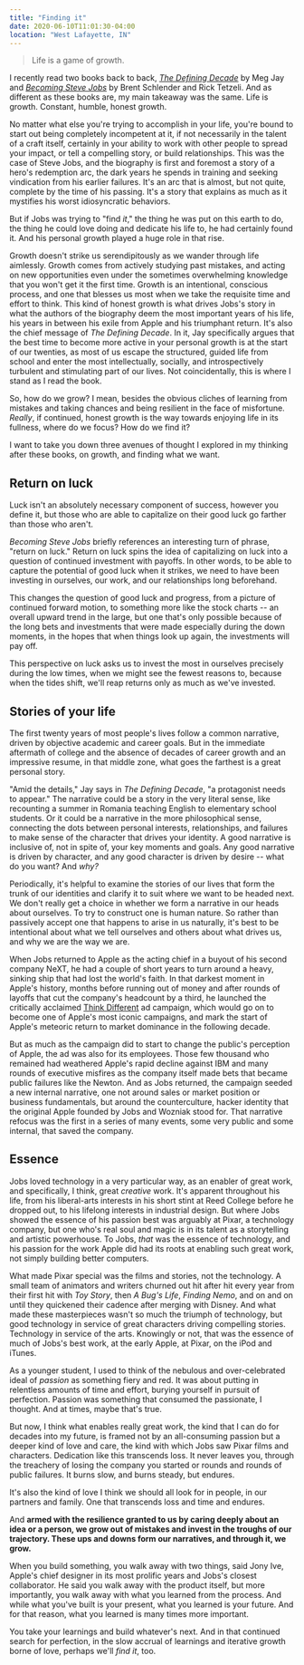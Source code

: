 ```yaml
---
title: "Finding it"
date: 2020-06-10T11:01:30-04:00
location: "West Lafayette, IN"
---
```


>Life is a game of growth.

I recently read two books back to back, [_The Defining Decade_](https://megjay.com/the-defining-decade/) by Meg Jay and [_Becoming Steve Jobs_](https://www.penguinrandomhouse.com/books/223401/becoming-steve-jobs-by-brent-schlender-and-rick-tetzeli-with-a-new-foreword-by-marc-andreessen/) by Brent Schlender and Rick Tetzeli. And as different as these books are, my main takeaway was the same. Life is growth. Constant, humble, honest growth.

No matter what else you're trying to accomplish in your life, you're bound to start out being completely incompetent at it, if not necessarily in the talent of a craft itself, certainly in your ability to work with other people to spread your impact, or tell a compelling story, or build relationships. This was the case of Steve Jobs, and the biography is first and foremost a story of a hero's redemption arc, the dark years he spends in training and seeking vindication from his earlier failures. It's an arc that is almost, but not quite, complete by the time of his passing. It's a story that explains as much as it mystifies his worst idiosyncratic behaviors.

But if Jobs was trying to "find _it_," the thing he was put on this earth to do, the thing he could love doing and dedicate his life to, he had certainly found it. And his personal growth played a huge role in that rise.

Growth doesn't strike us serendipitously as we wander through life aimlessly. Growth comes from actively studying past mistakes, and acting on new opportunities even under the sometimes overwhelming knowledge that you won't get it the first time. Growth is an intentional, conscious process, and one that blesses us most when we take the requisite time and effort to think. This kind of honest growth is what drives Jobs's story in what the authors of the biography deem the most important years of his life, his years in between his exile from Apple and his triumphant return. It's also the chief message of _The Defining Decade_. In it, Jay specifically argues that the best time to become more active in your personal growth is at the start of our twenties, as most of us escape the structured, guided life from school and enter the most intellectually, socially, and introspectively turbulent and stimulating part of our lives. Not coincidentally, this is where I stand as I read the book.

So, how do we grow? I mean, besides the obvious cliches of learning from mistakes and taking chances and being resilient in the face of misfortune. _Really_, if continued, honest growth is the way towards enjoying life in its fullness, where do we focus? How do we find it?

I want to take you down three avenues of thought I explored in my thinking after these books, on growth, and finding what we want.

## Return on luck

Luck isn't an absolutely necessary component of success, however you define it, but those who are able to capitalize on their good luck go farther than those who aren't.

_Becoming Steve Jobs_ briefly references an interesting turn of phrase, "return on luck." Return on luck spins the idea of capitalizing on luck into a question of continued investment with payoffs. In other words, to be able to capture the potential of good luck when it strikes, we need to have been investing in ourselves, our work, and our relationships long beforehand.

This changes the question of good luck and progress, from a picture of continued forward motion, to something more like the stock charts -- an overall upward trend in the large, but one that's only possible because of the long bets and investments that were made especially during the down moments, in the hopes that when things look up again, the investments will pay off.

This perspective on luck asks us to invest the most in ourselves precisely during the low times, when we might see the fewest reasons to, because when the tides shift, we'll reap returns only as much as we've invested.

## Stories of your life

The first twenty years of most people's lives follow a common narrative, driven by objective academic and career goals. But in the immediate aftermath of college and the absence of decades of career growth and an impressive resume, in that middle zone, what goes the farthest is a great personal story.

"Amid the details," Jay says in _The Defining Decade_, "a protagonist needs to appear." The narrative could be a story in the very literal sense, like recounting a summer in Romania teaching English to elementary school students. Or it could be a narrative in the more philosophical sense, connecting the dots between personal interests, relationships, and failures to make sense of the character that drives your identity. A good narrative is inclusive of, not in spite of, your key moments and goals. Any good narrative is driven by character, and any good character is driven by desire -- what do you want? And _why?_

Periodically, it's helpful to examine the stories of our lives that form the trunk of our identities and clarify it to suit where we want to be headed next. We don't really get a choice in whether we form a narrative in our heads about ourselves. To try to construct one is human nature. So rather than passively accept one that happens to arise in us naturally, it's best to be intentional about what we tell ourselves and others about what drives us, and why we are the way we are.

When Jobs returned to Apple as the acting chief in a buyout of his second company NeXT, he had a couple of short years to turn around a heavy, sinking ship that had lost the world's faith. In that darkest moment in Apple's history, months before running out of money and after rounds of layoffs that cut the company's headcount by a third, he launched the critically acclaimed [Think Different](https://en.wikipedia.org/wiki/Think_different) ad campaign, which would go on to become one of Apple's most iconic campaigns, and mark the start of Apple's meteoric return to market dominance in the following decade.

But as much as the campaign did to start to change the public's perception of Apple, the ad was also for its employees. Those few thousand who remained had weathered Apple's rapid decline against IBM and many rounds of executive misfires as the company itself made bets that became public failures like the Newton. And as Jobs returned, the campaign seeded a new internal narrative, one not around sales or market position or business fundamentals, but around the counterculture, hacker identity that the original Apple founded by Jobs and Wozniak stood for. That narrative refocus was the first in a series of many events, some very public and some internal, that saved the company.

## Essence

Jobs loved technology in a very particular way, as an enabler of great work, and specifically, I think, great _creative_ work. It's apparent throughout his life, from his liberal-arts interests in his short stint at Reed College before he dropped out, to his lifelong interests in industrial design. But where Jobs showed the essence of his passion best was arguably at Pixar, a technology company, but one who's real soul and magic is in its talent as a storytelling and artistic powerhouse. To Jobs, _that_ was the essence of technology, and his passion for the work Apple did had its roots at enabling such great work, not simply building better computers.

What made Pixar special was the films and stories, not the technology. A small team of animators and writers churned out hit after hit every year from their first hit with _Toy Story_, then _A Bug's Life_, _Finding Nemo_, and on and on until they quickened their cadence after merging with Disney. And what made these masterpieces wasn't so much the triumph of technology, but good technology in service of great characters driving compelling stories. Technology in service of the arts. Knowingly or not, that was the essence of much of Jobs's best work, at the early Apple, at Pixar, on the iPod and iTunes.

As a younger student, I used to think of the nebulous and over-celebrated ideal of _passion_ as something fiery and red. It was about putting in relentless amounts of time and effort, burying yourself in pursuit of perfection. Passion was something that consumed the passionate, I thought. And at times, maybe that's true.

But now, I think what enables really great work, the kind that I can do for decades into my future, is framed not by an all-consuming passion but a deeper kind of love and care, the kind with which Jobs saw Pixar films and characters. Dedication like this transcends loss. It never leaves you, through the treachery of losing the company you started or rounds and rounds of public failures. It burns slow, and burns steady, but endures.

It's also the kind of love I think we should all look for in people, in our partners and family. One that transcends loss and time and endures.

And **armed with the resilience granted to us by caring deeply about an idea or a person, we grow out of mistakes and invest in the troughs of our trajectory. These ups and downs form our narratives, and through it, we grow.**

When you build something, you walk away with two things, said Jony Ive, Apple's chief designer in its most prolific years and Jobs's closest collaborator. He said you walk away with the product itself, but more importantly, you walk away with what you learned from the process. And while what you've built is your present, what you learned is your future. And for that reason, what you learned is many times more important.

You take your learnings and build whatever's next. And in that continued search for perfection, in the slow accrual of learnings and iterative growth borne of love, perhaps we'll _find it_, too.

